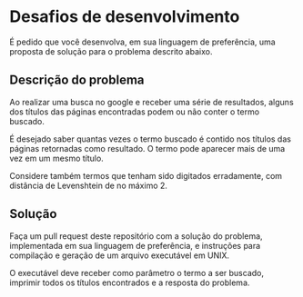 # Desafios de desenvolvimento

É pedido que você desenvolva, em sua linguagem de preferência, uma proposta de solução para o problema descrito abaixo.

## Descrição do problema

Ao realizar uma busca no google e receber uma série de resultados, alguns dos títulos das páginas encontradas podem ou não conter o termo buscado.

É desejado saber quantas vezes o termo buscado é contido nos títulos das páginas retornadas como resultado. O termo pode aparecer mais de uma vez em um mesmo título.

Considere também termos que tenham sido digitados erradamente, com distância de Levenshtein de no máximo 2.

## Solução

Faça um pull request deste repositório com a solução do problema, implementada em sua linguagem de preferência, e instruções para compilação e geração de um arquivo executável em UNIX.

O executável deve receber como parâmetro o termo a ser buscado, imprimir todos os títulos encontrados e a resposta do problema.
